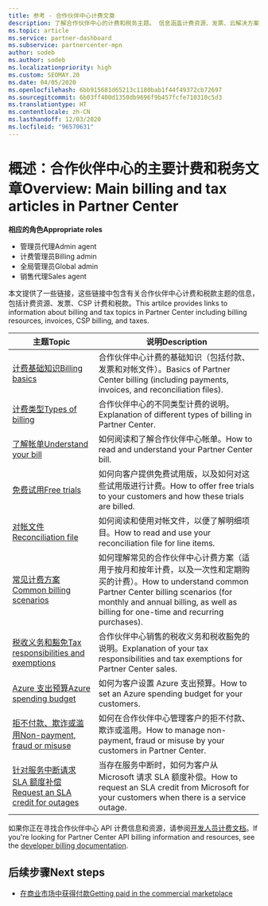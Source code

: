 ```yaml
---
title: 参考 - 合作伙伴中心计费文章
description: 了解合作伙伴中心的计费和税务主题。 信息涵盖计费资源、发票、云解决方案提供商计费和税款。
ms.topic: article
ms.service: partner-dashboard
ms.subservice: partnercenter-mpn
author: sodeb
ms.author: sodeb
ms.localizationpriority: high
ms.custom: SEOMAY.20
ms.date: 04/05/2020
ms.openlocfilehash: 6bb915681d65213c1180bab1f44f49372cb72697
ms.sourcegitcommit: 6b03ff400d1350db9696f9b457fcfe710310c5d3
ms.translationtype: HT
ms.contentlocale: zh-CN
ms.lasthandoff: 12/03/2020
ms.locfileid: "96570631"
---
```

# <a name="overview-main-billing-and-tax-articles-in-partner-center"></a><span data-ttu-id="3a172-104">概述：合作伙伴中心的主要计费和税务文章</span><span class="sxs-lookup"><span data-stu-id="3a172-104">Overview: Main billing and tax articles in Partner Center</span></span>

<span data-ttu-id="3a172-105">**相应的角色**</span><span class="sxs-lookup"><span data-stu-id="3a172-105">**Appropriate roles**</span></span>

- <span data-ttu-id="3a172-106">管理员代理</span><span class="sxs-lookup"><span data-stu-id="3a172-106">Admin agent</span></span>
- <span data-ttu-id="3a172-107">计费管理员</span><span class="sxs-lookup"><span data-stu-id="3a172-107">Billing admin</span></span>
- <span data-ttu-id="3a172-108">全局管理员</span><span class="sxs-lookup"><span data-stu-id="3a172-108">Global admin</span></span>
- <span data-ttu-id="3a172-109">销售代理</span><span class="sxs-lookup"><span data-stu-id="3a172-109">Sales agent</span></span>

<span data-ttu-id="3a172-110">本文提供了一些链接，这些链接中包含有关合作伙伴中心计费和税款主题的信息，包括计费资源、发票、CSP 计费和税款。</span><span class="sxs-lookup"><span data-stu-id="3a172-110">This artilce provides links to information about billing and tax topics in Partner Center including billing resources, invoices, CSP billing, and taxes.</span></span>


| <span data-ttu-id="3a172-111">主题</span><span class="sxs-lookup"><span data-stu-id="3a172-111">Topic</span></span> | <span data-ttu-id="3a172-112">说明</span><span class="sxs-lookup"><span data-stu-id="3a172-112">Description</span></span> |
| ----- | ----------- |
| [<span data-ttu-id="3a172-113">计费基础知识</span><span class="sxs-lookup"><span data-stu-id="3a172-113">Billing basics</span></span>](billing-basics.md) | <span data-ttu-id="3a172-114">合作伙伴中心计费的基础知识（包括付款、发票和对帐文件）。</span><span class="sxs-lookup"><span data-stu-id="3a172-114">Basics of Partner Center billing (including payments, invoices, and reconciliation files).</span></span> |
| [<span data-ttu-id="3a172-115">计费类型</span><span class="sxs-lookup"><span data-stu-id="3a172-115">Types of billing</span></span>](billing-different-types.md) | <span data-ttu-id="3a172-116">合作伙伴中心的不同类型计费的说明。</span><span class="sxs-lookup"><span data-stu-id="3a172-116">Explanation of different types of billing in Partner Center.</span></span> |
| [<span data-ttu-id="3a172-117">了解帐单</span><span class="sxs-lookup"><span data-stu-id="3a172-117">Understand your bill</span></span>](read-your-bill.md) | <span data-ttu-id="3a172-118">如何阅读和了解合作伙伴中心帐单。</span><span class="sxs-lookup"><span data-stu-id="3a172-118">How to read and understand your Partner Center bill.</span></span> |
| [<span data-ttu-id="3a172-119">免费试用</span><span class="sxs-lookup"><span data-stu-id="3a172-119">Free trials</span></span>](offer-your-customers-trials-of-microsoft-products.md) | <span data-ttu-id="3a172-120">如何向客户提供免费试用版，以及如何对这些试用版进行计费。</span><span class="sxs-lookup"><span data-stu-id="3a172-120">How to offer free trials to your customers and how these trials are billed.</span></span> |
| [<span data-ttu-id="3a172-121">对帐文件</span><span class="sxs-lookup"><span data-stu-id="3a172-121">Reconciliation file</span></span>](use-the-reconciliation-files.md) | <span data-ttu-id="3a172-122">如何阅读和使用对帐文件，以便了解明细项目。</span><span class="sxs-lookup"><span data-stu-id="3a172-122">How to read and use your reconciliation file for line items.</span></span> |
| [<span data-ttu-id="3a172-123">常见计费方案</span><span class="sxs-lookup"><span data-stu-id="3a172-123">Common billing scenarios</span></span>](common-billing-scenarios.md) | <span data-ttu-id="3a172-124">如何理解常见的合作伙伴中心计费方案（适用于按月和按年计费，以及一次性和定期购买的计费）。</span><span class="sxs-lookup"><span data-stu-id="3a172-124">How to understand common Partner Center billing scenarios (for monthly and annual billing, as well as billing for one-time and recurring purchases).</span></span> |
| [<span data-ttu-id="3a172-125">税收义务和豁免</span><span class="sxs-lookup"><span data-stu-id="3a172-125">Tax responsibilities and exemptions</span></span>](tax-and-tax-exemptions.md) | <span data-ttu-id="3a172-126">合作伙伴中心销售的税收义务和税收豁免的说明。</span><span class="sxs-lookup"><span data-stu-id="3a172-126">Explanation of your tax responsibilities and tax exemptions for Partner Center sales.</span></span> |
| [<span data-ttu-id="3a172-127">Azure 支出预算</span><span class="sxs-lookup"><span data-stu-id="3a172-127">Azure spending budget</span></span>](set-an-azure-spending-budget-for-your-customers.md) | <span data-ttu-id="3a172-128">如何为客户设置 Azure 支出预算。</span><span class="sxs-lookup"><span data-stu-id="3a172-128">How to set an Azure spending budget for your customers.</span></span> |
| [<span data-ttu-id="3a172-129">拒不付款、欺诈或滥用</span><span class="sxs-lookup"><span data-stu-id="3a172-129">Non-payment, fraud or misuse</span></span>](non-payment-fraud-misuse.md) | <span data-ttu-id="3a172-130">如何在合作伙伴中心管理客户的拒不付款、欺诈或滥用。</span><span class="sxs-lookup"><span data-stu-id="3a172-130">How to manage non-payment, fraud or misuse by your customers in Partner Center.</span></span> |
| [<span data-ttu-id="3a172-131">针对服务中断请求 SLA 额度补偿</span><span class="sxs-lookup"><span data-stu-id="3a172-131">Request an SLA credit for outages</span></span>](request-credit.md) | <span data-ttu-id="3a172-132">当存在服务中断时，如何为客户从 Microsoft 请求 SLA 额度补偿。</span><span class="sxs-lookup"><span data-stu-id="3a172-132">How to request an SLA credit from Microsoft for your customers when there is a service outage.</span></span> |

<span data-ttu-id="3a172-133">如果你正在寻找合作伙伴中心 API 计费信息和资源，请参阅[开发人员计费文档](/partner-center/develop/manage-billing)。</span><span class="sxs-lookup"><span data-stu-id="3a172-133">If you're looking for Partner Center API billing information and resources, see the [developer billing documentation](/partner-center/develop/manage-billing).</span></span>

## <a name="next-steps"></a><span data-ttu-id="3a172-134">后续步骤</span><span class="sxs-lookup"><span data-stu-id="3a172-134">Next steps</span></span>

- [<span data-ttu-id="3a172-135">在商业市场中获得付款</span><span class="sxs-lookup"><span data-stu-id="3a172-135">Getting paid in the commercial marketplace</span></span>](marketplace-get-paid.md)